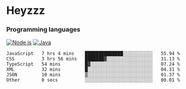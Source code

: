 # Heyzzz  

### Programming languages  

[![Node.js](https://img.shields.io/badge/-Node.js-262626?style=for-the-badge)](https://nodejs.org)
[![Java](https://img.shields.io/badge/-Java-262626?style=for-the-badge)](https://java.com)

<!--START_SECTION:waka-->

```text
JavaScript   7 hrs 4 mins    ██████████████░░░░░░░░░░░   55.94 %
CSS          3 hrs 56 mins   ███████▓░░░░░░░░░░░░░░░░░   31.13 %
TypeScript   54 mins         █▓░░░░░░░░░░░░░░░░░░░░░░░   07.24 %
XML          32 mins         █░░░░░░░░░░░░░░░░░░░░░░░░   04.31 %
JSON         10 mins         ▒░░░░░░░░░░░░░░░░░░░░░░░░   01.37 %
Other        0 secs          ░░░░░░░░░░░░░░░░░░░░░░░░░   00.01 %
```

<!--END_SECTION:waka-->

